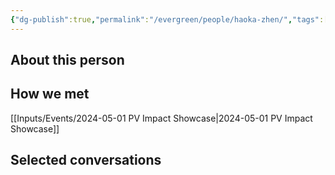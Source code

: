```yaml
---
{"dg-publish":true,"permalink":"/evergreen/people/haoka-zhen/","tags":["people"]}
---
```


## About this person


## How we met
[[Inputs/Events/2024-05-01 PV Impact Showcase\|2024-05-01 PV Impact Showcase]]

## Selected conversations
